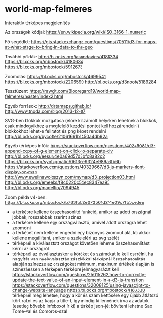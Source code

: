 # world-map-felmeres

Interaktív térképes megjelenítés

Az országok kódjai:
https://en.wikipedia.org/wiki/ISO_3166-1_numeric

Fő segédlet:
https://gis.stackexchange.com/questions/70511/d3-for-maps-at-what-stage-to-bring-in-data-to-the-geo

További példák:
http://bl.ocks.org/jasondavies/4188334
https://bl.ocks.org/mbostock/4180634
https://bl.ocks.org/mbostock/5912673

Zoomolás:
https://bl.ocks.org/mbostock/4699541
https://bl.ocks.org/mbostock/2206590
http://bl.ocks.org/d3noob/5189284

Tesztüzem:
https://rawgit.com/Blooregard19/world-map-felmeres/master/index2.html

Egyéb források:
http://datamaps.github.io/
http://www.tnoda.com/blog/2013-12-07

SVG-ben blokkok mozgatása (előre kiszámolt helyeken lehetnek a blokkok, csak mindegyikhez a megfelelő kezdési pontot kell hozzárendelni)
blokkokhoz lehet-e feliratot és png képet rendelni
http://bl.ocks.org/bycoffe/21061661b1450a4db92a

Egyéb térképes infók:
https://stackoverflow.com/questions/40245081/d3-append-copy-of-g-element-on-click-to-separate-div
http://bl.ocks.org/eesur/4e0a69d57d3bfc8a82c2
https://bl.ocks.org/syntagmatic/0613ee9324e989a6fb6b
https://stackoverflow.com/questions/40329667/d3-js-markers-dont-display-on-map
http://www.ewelinawoloszyn.com/mymap/d3_projection03.html
http://bl.ocks.org/emeeks/f8c0220c54ec8347ea95
http://bl.ocks.org/madelfio/7094945

Zoom példa v4-ben:
https://bl.ocks.org/mbostock/b783fbb2e673561d214e09c7fb5cedee

- a térképre kellene összehasonlító funkció, amikor az adott országnál jobbak, rosszabbak szerint színez
- a térképre kellene egy országválasztó, amivel adott országra lehet zoomolni
- a térképet nem kellene engedni egy bizonyos zoomout alá, kb akkor kellene megállítani, amikor a széle eléri az svg szélét
- térképnél a kiválasztott országot követően lehetne összehasonlítást kérni az országról
- térképnél az évválasztáskor a köröket és számokat le kell cserélni, ha nagyítás van
nyelvválasztás zászlókkal
térképnél összehasonlítás alapján színezze az országokat
minimum, maximum értékek alapján is színezhessen a térképen
térképre jelmagyarázat kell
https://stackoverflow.com/questions/25015262/how-to-correctly-update-the-text-value-of-an-input-element-in-a-d3-js-transition
https://stackoverflow.com/questions/32008125/using-javascript-to-change-website-language
https://bl.ocks.org/mbostock/4183330
térképnél még lehetne, hogy a kör és szám kettősére egy újabb átlátszó kört rakni és az kapja a title-t, így mindig ki lennének írva az adatok (esetleg bővebb infoboxot ír ki)
a térkép json-jét bővíteni lehetne Sao Tome-val és Comoros-szal
